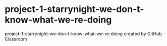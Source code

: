 # project-1-starrynight-we-don-t-know-what-we-re-doing
project-1-starrynight-we-don-t-know-what-we-re-doing created by GitHub Classroom
